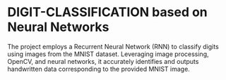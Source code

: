 # DIGIT-CLASSIFICATION based on Neural Networks
The project employs a Recurrent Neural
Network (RNN) to classify digits using images
from the MNIST dataset. Leveraging image
processing, OpenCV, and neural networks, it
accurately identifies and outputs handwritten
data corresponding to the provided MNIST
image.
